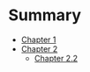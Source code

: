 # Summary

- [Chapter 1](./chapter_1.md)
- [Chapter 2](./chapter_2.md)
	- [Chapter 2.2](./chapter_2-1.md)
